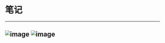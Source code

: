 # 笔记
---
![image](https://github.com/DHU-AILab/awesome-papers/assets/104660431/8eede115-3bd6-4994-8f05-24294ba18fb6)
![image](https://github.com/DHU-AILab/awesome-papers/assets/104660431/21bfe304-2d87-41ee-82bb-9000dd123428)
---
